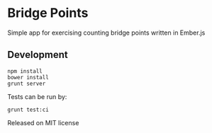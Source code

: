 # Bridge Points

Simple app for exercising counting bridge points written in Ember.js

## Development

```
npm install
bower install
grunt server
```

Tests can be run by:

```
grunt test:ci
```

Released on MIT license
